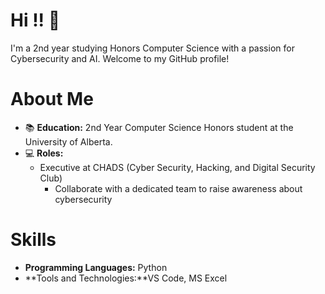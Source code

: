 # Hi !! 👋 

I'm a 2nd year studying Honors Computer Science with a passion for Cybersecurity and AI. Welcome to my GitHub profile!



# About Me

- 📚 **Education:** 2nd Year Computer Science Honors student at the University of Alberta.
- 💻 **Roles:**
  - Executive at CHADS (Cyber Security, Hacking, and Digital Security Club)
    - Collaborate with a dedicated team to raise awareness about cybersecurity


# Skills

- **Programming Languages:** Python
- **Tools and Technologies:**VS Code, MS Excel
<!---
AndreiFabon/AndreiFabon is a ✨ special ✨ repository because its `README.md` (this file) appears on your GitHub profile.
You can click the Preview link to take a look at your changes.
--->
